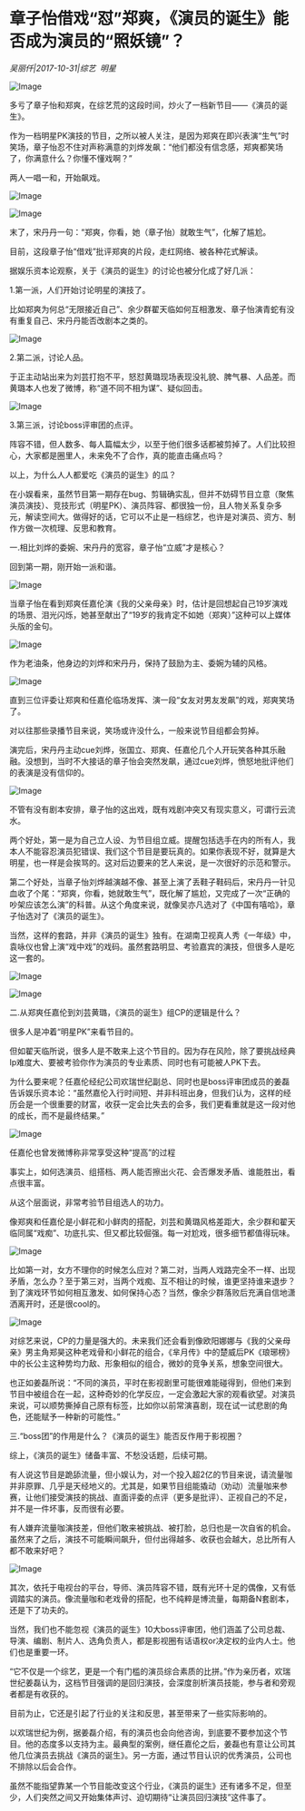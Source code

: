 # 章子怡借戏“怼”郑爽，《演员的诞生》能否成为演员的“照妖镜”？

*吴丽仟|2017-10-31|综艺 
                                                明星*

![Image](http://static.ylzbl.com/uploads/ueditor/php/upload/image/20171101/1509505600445584.jpeg)

多亏了章子怡和郑爽，在综艺荒的这段时间，炒火了一档新节目——《演员的诞生》。

作为一档明星PK演技的节目，之所以被人关注，是因为郑爽在即兴表演“生气”时笑场，章子怡忍不住对声称满意的刘烨发飙：“他们都没有信念感，郑爽都笑场了，你满意什么？你懂不懂戏啊？”

两人一唱一和，开始飙戏。

![Image](http://si1.go2yd.com/get-image/0Hw2FWWJ0YS)

![Image](http://si1.go2yd.com/get-image/0Hw2FcH1PXM)

末了，宋丹丹一句：“郑爽，你看，她（章子怡）就敢生气”，化解了尴尬。

目前，这段章子怡“借戏”批评郑爽的片段，走红网络、被各种花式解读。

据娱乐资本论观察，关于《演员的诞生》的讨论也被分化成了好几派：

1.第一派，人们开始讨论明星的演技了。

比如郑爽为何总“无限接近自己”、余少群翟天临如何互相激发、章子怡演青蛇有没有重复自己、宋丹丹能否改剧本之类的。

![Image](http://si1.go2yd.com/get-image/0Hw2FhhJAp6)

2.第二派，讨论人品。

于正主动站出来为刘芸打抱不平，怒怼黄璐现场表现没礼貌、脾气暴、人品差。而黄璐本人也发了微博，称“道不同不相为谋”、疑似回击。

![Image](http://si1.go2yd.com/get-image/0Hw2FelQcdM)

3.第三派，讨论boss评审团的点评。

阵容不错，但人数多、每人篇幅太少，以至于他们很多话都被剪掉了。人们比较担心，大家都是圈里人，未来免不了合作，真的能直击痛点吗？

以上，为什么人人都爱吃《演员的诞生》的瓜？

在小娱看来，虽然节目第一期存在bug、剪辑确实乱，但并不妨碍节目立意（聚焦演员演技）、竞技形式（明星PK）、演员阵容、都很独一份，且人物关系复杂多元，解读空间大。做得好的话，它可以不止是一档综艺，也许是对演员、资方、制作方做一次梳理、反思和教育。

一.相比刘烨的委婉、宋丹丹的宽容，章子怡“立威”才是核心？

回到第一期，刚开始一派和谐。

![Image](http://si1.go2yd.com/get-image/0Hw2FkSXOam)

当章子怡在看到郑爽任嘉伦演《我的父亲母亲》时，估计是回想起自己19岁演戏的场景、泪光闪烁，她甚至献出了“19岁的我肯定不如她（郑爽）”这种可以上媒体头版的金句。

![Image](http://si1.go2yd.com/get-image/0Hw2FiyGWCO)

作为老油条，他身边的刘烨和宋丹丹，保持了鼓励为主、委婉为辅的风格。

![Image](http://si1.go2yd.com/get-image/0Hw2FQrSwXg)

直到三位评委让郑爽和任嘉伦临场发挥、演一段“女友对男友发飙”的戏，郑爽笑场了。

对以往那些录播节目来说，笑场或许没什么，一般来说节目组都会剪掉。

演完后，宋丹丹主动cue刘烨，张国立、郑爽、任嘉伦几个人开玩笑各种其乐融融。没想到，当时不大接话的章子怡会突然发飙，通过cue刘烨，愤怒地批评他们的表演是没有信仰的。

![Image](http://si1.go2yd.com/get-image/0Hw2FmI2sca)

不管有没有剧本安排，章子怡的这出戏，既有戏剧冲突又有现实意义，可谓行云流水。

两个好处，第一是为自己立人设、为节目组立威。提醒包括选手在内的所有人，我本人不能容忍演员犯错误、我们这个节目是要玩真的。如果你表现不好，就算是大明星，也一样是会挨骂的。这对后边要来的艺人来说，是一次很好的示范和警示。

第二个好处，当章子怡刘烨越演越不像、甚至上演了丢鞋子鞋码后，宋丹丹一针见血收了个尾：“郑爽，你看，她就敢生气”，既化解了尴尬，又完成了一次“正确的吵架应该怎么演”的科普。从这个角度来说，就像吴亦凡选对了《中国有嘻哈》，章子怡选对了《演员的诞生》。

当然，这样的套路，并非《演员的诞生》独有。在湖南卫视真人秀《一年级》中，袁咏仪也曾上演“戏中戏”的戏码。虽然套路明显、考验嘉宾的演技，但很多人是吃这一套的。

![Image](http://si1.go2yd.com/get-image/0Hw2FTcWhQ8)

![Image](http://si1.go2yd.com/get-image/0Hw2FV7Zo9I)

二.从郑爽任嘉伦到刘芸黄璐，《演员的诞生》组CP的逻辑是什么？

很多人是冲着“明星PK”来看节目的。

但如翟天临所说，很多人是不敢来上这个节目的。因为存在风险，除了要挑战经典Ip难度大、要被考验你作为演员的专业素质、同时也有可能被人PK下去。

为什么要来呢？任嘉伦经纪公司欢瑞世纪副总、同时也是boss评审团成员的姜磊告诉娱乐资本论：“虽然嘉伦入行时间短、并非科班出身，但我们认为，这样的经历会是一个很重要的财富，收获一定会比失去的会多，我们更看重就是这一段对他的成长，而不是最终结果。”

![Image](http://si1.go2yd.com/get-image/0Hw2FY7iPy4)

任嘉伦也曾发微博称非常享受这种“提高”的过程

事实上，如何选演员、组搭档、两人能否擦出火花、会否爆发矛盾、谁能胜出，看点很丰富。

从这个层面说，非常考验节目组选人的功力。

像郑爽和任嘉伦是小鲜花和小鲜肉的搭配，刘芸和黄璐风格差距大，余少群和翟天临同属“戏痴”、功底扎实、但又都比较倔强。每一对尬戏，很多细节都值得玩味。

![Image](http://si1.go2yd.com/get-image/0Hw2FZKJDQu)

比如第一对，女方不理你的时候怎么应对？第二对，当两人戏路完全不一样、出现矛盾，怎么办？至于第三对，当两个戏痴、互不相让的时候，谁更坚持谁来退步？到了演戏环节如何相互激发、如何保持心态？当然，像余少群落败后充满自信地潇洒离开时，还是很cool的。

![Image](http://si1.go2yd.com/get-image/0Hw2FalXDfs)

对综艺来说，CP的力量是强大的。未来我们还会看到像欧阳娜娜与《我的父亲母亲》男主角郑昊这种老戏骨和小鲜花的组合，《芈月传》中的楚威后PK《琅琊榜》中的长公主这种势均力敌、形象相似的组合，微妙的竞争关系，想象空间很大。

也正如姜磊所说：“不同的演员，平时在影视剧里可能很难能碰得到，但他们来到节目中被组合在一起，这种奇妙的化学反应，一定会激起大家的观看欲望。对演员来说，可以顺势撕掉自己原有标签，比如你以前常演喜剧，现在试一试悲剧的角色，还能赋予一种新的可能性。”

三.“boss团”的作用是什么？《演员的诞生》能否反作用于影视圈？

综上，《演员的诞生》储备丰富、不愁没话题，后续可期。

有人说这节目是跪舔流量，但小娱认为，对一个投入超2亿的节目来说，请流量咖并非原罪、几乎是天经地义的。尤其是，如果节目组能撬动（劝动）流量咖来参赛，让他们接受演技的挑战、直面评委的点评（更多是批评）、正视自己的不足，并不是一件坏事，反而很有必要。

有人嫌弃流量咖演技差，但他们敢来被挑战、被打脸，总归也是一次自省的机会。虽然来了之后，演技不可能瞬间飙升，但付出得越多、收获也会越大，总比所有人都不敢来好吧？

![Image](http://si1.go2yd.com/get-image/0Hw2FdOtinA)

其次，依托于电视台的平台，导师、演员阵容不错，既有光环十足的偶像，又有低调踏实的演员。像流量咖和老戏骨的搭配，也不纯粹是博流量，每期备N套剧本，还是下了功夫的。

当然，我们也不能忽视《演员的诞生》10大boss评审团，他们涵盖了公司总裁、导演、编剧、制片人、选角负责人，都是影视圈有话语权or决定权的业内人士。他们也是重要一环。

“它不仅是一个综艺，更是一个有门槛的演员综合素质的比拼。”作为亲历者，欢瑞世纪姜磊认为，这档节目强调的是回归演技，会深度剖析演员技能，参与者和旁观者都是有收获的。

目前为止，它还是引起了行业的关注和反思，甚至带来了一些实际影响的。

以欢瑞世纪为例，据姜磊介绍，有的演员也会向他咨询，到底要不要参加这个节目。他的态度多以支持为主。最典型的案例，继任嘉伦之后，姜磊也有意让公司其他几位演员去挑战《演员的诞生》。另一方面，通过节目认识的优秀演员，公司也不排除以后会合作。

虽然不能指望靠某一个节目能改变这个行业，《演员的诞生》还有诸多不足，但至少，人们突然之间又开始集体声讨、迫切期待“让演员回归演技”这件事了。

